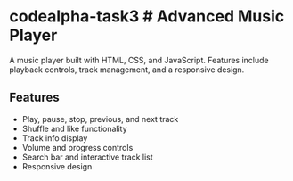 # codealpha-task3 # Advanced Music Player

A music player built with HTML, CSS, and JavaScript. Features include playback controls, track management, and a responsive design.

## Features

- Play, pause, stop, previous, and next track
- Shuffle and like functionality
- Track info display 
- Volume and progress controls
- Search bar and interactive track list
- Responsive design 

